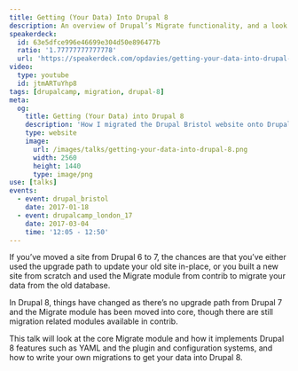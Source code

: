 ```yaml
---
title: Getting (Your Data) Into Drupal 8
description: An overview of Drupal’s Migrate functionality, and a look at how to write your own migrations.
speakerdeck:
  id: 63e5dfce996e46699e304d50e896477b
  ratio: '1.77777777777778'
  url: 'https://speakerdeck.com/opdavies/getting-your-data-into-drupal-8-drupal_bristol'
video:
  type: youtube
  id: jtmARTuYhp8
tags: [drupalcamp, migration, drupal-8]
meta:
  og:
    title: Getting (Your Data) into Drupal 8
    description: 'How I migrated the Drupal Bristol website onto Drupal 8.'
    type: website
    image:
      url: /images/talks/getting-your-data-into-drupal-8.png
      width: 2560
      height: 1440
      type: image/png
use: [talks]
events:
  - event: drupal_bristol
    date: 2017-01-18
  - event: drupalcamp_london_17
    date: 2017-03-04
    time: '12:05 - 12:50'
---
```


If you’ve moved a site from Drupal 6 to 7, the chances are that you’ve either used the upgrade path to update your old site in-place, or you built a new site from scratch and used the Migrate module from contrib to migrate your data from the old database.

In Drupal 8, things have changed as there’s no upgrade path from Drupal 7 and the Migrate module has been moved into core, though there are still migration related modules available in contrib.

This talk will look at the core Migrate module and how it implements Drupal 8 features such as YAML and the plugin and configuration systems, and how to write your own migrations to get your data into Drupal 8.
